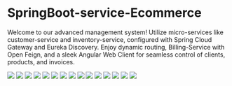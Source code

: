 # SpringBoot-service-Ecommerce
Welcome to our advanced management system! Utilize micro-services like customer-service and inventory-service, configured with Spring Cloud Gateway and Eureka Discovery. Enjoy dynamic routing, Billing-Service with Open Feign, and a sleek Angular Web Client for seamless control of clients, products, and invoices.

<img src="screens/4.png">
<img src="screens/5.png">
<img src="screens/6.png">
<img src="screens/7.png">
<img src="screens/8.png">
<img src="screens/9.png">
<img src="screens/10.png">
<img src="screens/11.png">
<img src="screens/12.png">
<img src="screens/13.png">
<img src="screens/14.png">
<img src="screens/15.png">
<img src="screens/16.png">
<img src="screens/17.png">
<img src="screens/18.png">
